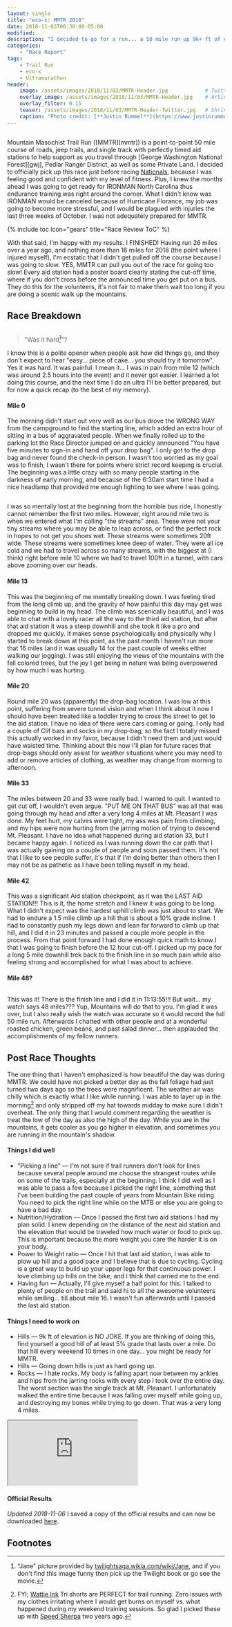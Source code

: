```yaml
---
layout: single
title: "eco-x: MMTR 2018"
date: 2018-11-03T06:30:00-05:00
modified:
description: "I decided to go for a run... a 50 mile run up 9k+ ft of elevation." 	# For Twitter, not the Title
categories:
    - "Race Report"
tags:
    - Trail Run
    - eco-x
    - Ultramarathon
header:
    image: /assets/images/2018/11/03/MMTR-Header.jpg            # Twitter (use 'overlay_image')
    overlay_image: /assets/images/2018/11/03/MMTR-Header.jpg    # Article header at 2048x768
    overlay_filter: 0.15
    teaser: /assets/images/2018/11/03/MMTR-Header-Twitter.jpg   # Shrink image to 575x216
    caption: "Photo credit: [**Justin Rummel**](https://www.justinrummel.com)"
---
```


<figure class="align-left"><a href="https://eco-xsports.com/events/mountain-masochist/"><img src="{{ site.url }}/assets/images/2018/11/03/mmtr.png" alt="" /></a></figure>Mountain Masochist Trail Run ([MMTR][mmtr]) is a point-to-point 50 mile course of roads, jeep trails, and single track with perfectly timed aid stations to help support as you travel through [George Washington National Forest][gwj], Pedlar Ranger District, as well as some Private Land.  I decided to officially pick up this race just before racing <a href="{{ site.url }}/usat-national-championship-2018/">Nationals</a>, because I was feeling good and confident with my level of fitness.  Plus, I knew the months ahead I was going to get ready for IRONMAN North Carolina thus endurance training was right around the corner.  What I didn't know was IRONMAN would be canceled because of Hurricane Florance, my job was going to become more stressful, and I would be plagued with injuries the last three weeks of October.  I was not adequately prepared for MMTR.

<!-- Table of Contents -->
{% include toc icon="gears" title="Race Review ToC" %}

With that said, I'm happy with my results.  I FINISHED! Having run 26 miles over a year ago, and nothing more than 16 miles for 2018 (the point where I injured myself), I'm ecstatic that I didn't get pulled off the course because I was going to slow.  YES, MMTR can pull you out of the race for going too slow!  Every aid station had a poster board clearly stating the cut-off time, where if you don't cross before the announced time you get put on a bus.  They do this for the volunteers, it's not fair to make them wait too long if you are doing a scenic walk up the mountains.


Race Breakdown
---

<figure class="align-right"><a href="{{ site.url }}/assets/images/2018/11/03/pain-LG.jpg"><img src="{{ site.url }}/assets/images/2018/11/03/pain-SM.jpg" alt="" /></a></figure>

> "Was it hard[^1]"?  

I know this is a polite opener when people ask how did things go, and they don't expect to hear "easy... piece of cake... you should try it tomorrow".  Yes it was hard.  It was painful.  I mean it... I was in pain from mile 12 (which was around 2.5 hours into the event) and it never got easier.  I learned a lot doing this course, and the next time I do an ultra I'll be better prepared, but for now a quick recap (to the best of my memory).

#### Mile 0

The morning didn't start out very well as our bus drove the WRONG WAY from the campground to find the starting line, which added an extra hour of sitting in a bus of aggravated people.  When we finally rolled up to the parking lot the Race Director jumped on and quickly announced "You have five minutes to sign-in and hand off your drop bag".  I only got to the drop bag and never found the check-in person.  I wasn't too worried as my goal was to finish, I wasn't there for points where strict record keeping is crucial.  The beginning was a little crazy with so many people starting in the darkness of early morning, and because of the 6:30am start time I had a nice headlamp that provided me enough lighting to see where I was going.

<figure class="align-left"><a href="{{ site.url }}/assets/images/2018/11/03/MMTR-LG-1.jpg"><img src="{{ site.url }}/assets/images/2018/11/03/MMTR-SM-1.jpg" alt="" /></a></figure>I was so mentally lost at the beginning from the horrible bus ride, I honestly cannot remember the first two miles.  However, right around mile two is when we entered what I'm calling "the streams" area.  These were not your tiny streams where you may be able to leap across, or find the perfect rock in hopes to not get you shoes wet.  These streams were sometimes 20ft wide. These streams were sometimes knee deep of water.  They were all ice cold and we had to travel across so many streams, with the biggest at (I think) right before mile 10 where we had to travel 100ft in a tunnel, with cars above zooming over our heads.

#### Mile 13

This was the beginning of me mentally breaking down.  I was feeling tired from the long climb up, and the gravity of how painful this day may get was beginning to build in my head.  The climb was scenically beautiful, and I was able to chat with a lovely racer all the way to the third aid station, but after that aid station it was a steep downhill and she took it like a pro and dropped me quickly.  It makes sense psychologically and physically why I started to break down at this point, as the past month I haven't run more that 16 miles (and it was usually 14 for the past couple of weeks either walking our jogging).  I was still enjoying the views of the mountains with the fall colored trees, but the joy I get being in nature was being overpowered by how much I was hurting.

#### Mile 20

Round mile 20 was (apparently) the drop-bag location.  I was low at this point, suffering from severe tunnel vision and when I think about it now I should have been treated like a toddler trying to cross the street to get to the aid station.  I have no idea of there were cars coming or going.  I only had a couple of Clif bars and socks in my drop-bag, so the fact I totally missed this actually worked in my favor, because I didn't need them and just would have waisted time.  Thinking about this now I'll plan for future races that drop-bags should only assist for weather situations where you may need to add or remove articles of clothing, as weather may change from morning to afternoon.

#### Mile 33

The miles between 20 and 33 were really bad.  I wanted to quit.  I wanted to get cut off, I wouldn't even argue.  "PUT ME ON THAT BUS" was all that was going through my head and after a very long 4 miles at Mt. Pleasant I was done.  My feet hurt, my calves were tight, my ass was pain from climbing, and my hips were now hurting from the jarring motion of trying to descend Mt. Pleasant.  I have no idea what happened during aid station 33, but I became happy again.  I noticed as I was running down the car path that I was actually gaining on a couple of people and soon passed them.  It's not that I like to see people suffer, it's that if I'm doing better than others then I may not be as pathetic as I have been telling myself in my head.

#### Mile 42

This was a significant Aid station checkpoint, as it was the LAST AID STATION!!!  This is it, the home stretch and I knew it was going to be long.  What I didn't expect was the hardest uphill climb was just about to start.  We had to endure a 1.5 mile climb up a hill that is about a 10% grade incline.  I had to constantly push my legs down and lean far forward to climb up that hill, and I did it in 23 minutes and passed a couple more people in the process.  From that point forward I had done enough quick math to know I that I was going to finish before the 12 hour cut-off.  I picked up my pace for a long 5 mile downhill trek back to the finish line in so much pain while also feeling strong and accomplished for what I was about to achieve.

#### Mile 48?

<figure class="align-right"><a href="{{ site.url }}/assets/images/2018/11/03/MMTR-LG-2.jpg"><img src="{{ site.url }}/assets/images/2018/11/03/MMTR-SM-2.jpg" alt="" /></a></figure>This was it!  There is the finish line and I did it in 11:13:55!!!  But wait... my watch says 48 miles???  Yup, Mountains will do that to you.  I'm glad it was over, but I also really wish the watch was accurate so it would record the full 50 mile run.  Afterwards I chatted with other people and at a wonderful roasted chicken, green beans, and past salad dinner... then applauded the accomplishments of my fellow runners.

Post Race Thoughts
---

The one thing that I haven't emphasized is how beautiful the day was during MMTR.  We could have not picked a better day as the fall foliage had just turned two days ago so the trees were magnificent.  The weather air was chilly which is exactly what I like while running.  I was able to layer up in the morning[^2] and only stripped off my hat towards midday to make sure I didn't overheat.  The only thing that I would comment regarding the weather is treat the low of the day as also the high of the day.  While you are in the mountains, it gets cooler as you go higher in elevation, and sometimes you are running in the mountain's shadow.

#### Things I did well

- "Picking a line" &mdash; I'm not sure if trail runners don't look for lines because several people around me choose the strangest routes while on some of the trails, especially at the beginning.  I think I did well as I was able to pass a few because I picked the right line, something that I've been building the past couple of years from Mountain Bike riding.  You need to pick the right line while on the MTB or else you are going to have a bad day.
- Nutrition/Hydration &mdash; Once I passed the first two aid stations I had my plan solid.  I knew depending on the distance of the next aid station and the elevation that would be traveled how much water or food to pick up.  This is important because the more weight you care the harder it is on your body.
- Power to Weight ratio &mdash;  Once I hit that last aid station, I was able to plow up hill and a good pace and I believe that is due to cycling.  Cycling is a great way to build up your upper legs for that continuous power.  I love climbing up hills on the bike, and I think that carried me to the end.
- Having fun &mdash; Actually, I'll give myself a half point for this.  I talked to plenty of people on the trail and said hi to all the awesome volunteers while smiling... till about mile 16.  I wasn't fun afterwards until I passed the last aid station.

#### Things I need to work on

- Hills &mdash; 9k ft of elevation is NO JOKE.  If you are thinking of doing this, find yourself a good hill of at least 5% grade that lasts over a mile.  Do that hill every weekend 10 times in one day... you might be ready for MMTR.
- Hills &mdash; Going down hills is just as hard going up.
- Rocks &mdash; I hate rocks.  My body is falling apart now between my ankles and hips from the jarring rocks with every step I took over the entire day.  The worst section was the single track at Mt. Pleasant.  I unfortunately walked the entire time because I was falling over myself while going up, and destroying my bones while trying to go down.  That was a very long 4 miles.


<!-- Strava Frame -->
<div class="embed-container embed-container-16x9">
    <iframe src='https://www.strava.com/activities/1944321898/embed/93bccfe1b004b7e9ca249501ec1e9102d3741335' scrolling='no' allowtransparency webkitAllowFullScreen mozallowfullscreen allowFullScreen></iframe>
</div>

#### Official Results

*Updated 2018-11-06*
I saved a copy of the official results and can now be downloaded [here][results].

Footnotes
---

[^1]: "Jane" picture provided by <a href="http://twilightsaga.wikia.com/wiki/Jane">twilightsaga.wikia.com/wiki/Jane</a>, and if you don't find this image funny then pick up the Twilight book or go see the movie.
[^2]: FYI; <a href="https://www.wattieink.com">Wattie Ink</a> Tri shorts are PERFECT for trail running.  Zero issues with my clothes irritating where I would get burns on myself vs. what happened during my weekend training sessions.  So glad I picked these up with <a href="http://www.speedsherpa.com">Speed Sherpa</a> two years ago.

[gwj]: https://www.fs.usda.gov/gwj
[mmtr]: https://eco-xsports.com/events/mountain-masochist/
[results]: https://www.justinrummel.com/assets/images/2018/11/03/2018-MMTR-Overall-Results.pdf
